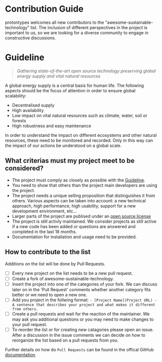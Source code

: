 # Contribution Guide
protontypes welcomes all new contributors to the "awesome-sustainable-technology" list. The inclusion of different perspectives in the project is important to us, so we are looking for a diverse community to engage in constructive discussions.  

# Guideline
> _Gathering state-of-the-art open source technology preserving global energy supply and vital natural resources_

A global energy supply is a central basis for human life. The following aspects should be the focus of attention in order to ensure global scalability:

* Decentralised supply
* High availability 
* Low impact on vital natural resources such as climate, water, soil or forests
* High robustness and easy maintenance 

In order to understand the impact on different ecosystems and other natural resources, these need to be monitored and recorded. Only in this way can the impact of our actions be understood on a global scale.

## What criterias must my project meet to be considered?

* The project must comply as closely as possible with the [Guideline](#guideline).
* You need to show that others than the project main developers are using the project. 
* The project needs a unique selling proposition that distinguishes it from others. Various aspects can be taken into account: a new technical approach, high performance, high usability, support for a new development environment, etc...
* Larger parts of the project are publised under an [open source license](https://choosealicense.com/) 
* The project is still activly maintained. We consider projects as still active if a new code has been added or questions are answered and completed in the last 18 months. 
* Documentation for installation and usage need to be provided. 


## How to contribute to the list 
Additions on the list will be done by Pull Requests. 
- [ ] Every new project on the list needs to be a new pull request.
- [ ] Create a fork of awesome-sustainable-technology. 
- [ ] Insert the project into one of the categories of your fork. We can discuss later on in the 'Pull Request' comments whether another category fits better or we need to open a new one. 
- [ ] Add you project in the follwing format: 
 ``- [Project Name](Project URL) - A sentence that describes your project and what makes it different from others.``
- [ ] Create a pull requests and wait for the reaction of the maintainer. We may ask you additional questions or you may need to make changes to your pull request.
- [ ] To reorder the list or for creating new catagories please open an issue. After a discussion in the issue comments we can decide on how to reorganize the list based on a pull requests from you.

Further details on how do `Pull Requests` can be found in the offical GitHub [documentation](https://docs.github.com/en/free-pro-team@latest/github/collaborating-with-issues-and-pull-requests/creating-a-pull-request).
